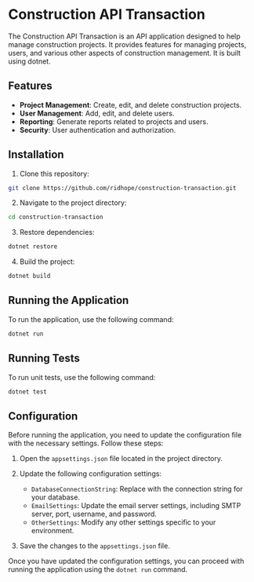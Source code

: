# Construction API Transaction 
The Construction API Transaction is an API application designed to help manage construction projects. It provides features for managing projects, users, and various other aspects of construction management. It is built using dotnet.

## Features

- **Project Management**: Create, edit, and delete construction projects.
- **User Management**: Add, edit, and delete users.
- **Reporting**: Generate reports related to projects and users.
- **Security**: User authentication and authorization.

## Installation

1. Clone this repository:
```sh
git clone https://github.com/ridhope/construction-transaction.git
```

2. Navigate to the project directory:
```sh
cd construction-transaction
```

3. Restore dependencies:
```sh
dotnet restore
```

4. Build the project:
```sh
dotnet build
```

## Running the Application

To run the application, use the following command:
```sh
dotnet run
```

## Running Tests

To run unit tests, use the following command:

```sh
dotnet test
```

## Configuration

Before running the application, you need to update the configuration file with the necessary settings. Follow these steps:

1. Open the `appsettings.json` file located in the project directory.

2. Update the following configuration settings:

    - `DatabaseConnectionString`: Replace with the connection string for your database.
    - `EmailSettings`: Update the email server settings, including SMTP server, port, username, and password.
    - `OtherSettings`: Modify any other settings specific to your environment.

3. Save the changes to the `appsettings.json` file.

Once you have updated the configuration settings, you can proceed with running the application using the `dotnet run` command.



